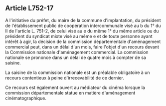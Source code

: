 Article L752-17
----
A l'initiative du préfet, du maire de la commune d'implantation, du président de
l'établissement public de coopération intercommunale visé au b du 1° du II de
l'article L. 751-2, de celui visé au e du même 1° du même article ou du
président du syndicat mixte visé au même e et de toute personne ayant intérêt à
agir, la décision de la commission départementale d'aménagement commercial peut,
dans un délai d'un mois, faire l'objet d'un recours devant la Commission
nationale d'aménagement commercial. La commission nationale se prononce dans un
délai de quatre mois à compter de sa saisine.

La saisine de la commission nationale est un préalable obligatoire à un recours
contentieux à peine d'irrecevabilité de ce dernier.

Ce recours est également ouvert au médiateur du cinéma lorsque la commission
départementale statue en matière d'aménagement cinématographique.
